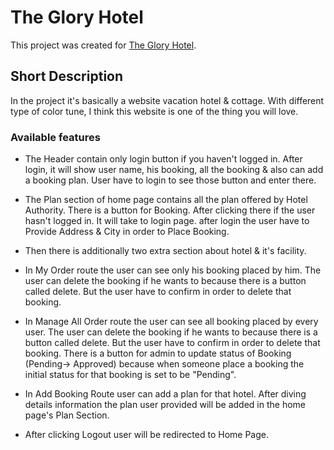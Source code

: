 # The Glory Hotel

This project was created for [The Glory Hotel](https://the-glory-hotel.web.app/).

## Short Description

In the project it's basically a website vacation hotel & cottage. With different type of color tune, I think this website is one of the thing you will love.

### Available features

- The Header contain only login button if you haven't logged in. After login, it will show user name, his booking, all the booking & also can add a booking plan. User have to login to see those button and enter there.

- The Plan section of home page contains all the plan offered by Hotel Authority. There is a button for Booking. After clicking there if the user hasn't logged in. It will take to login page. after login the user have to Provide Address & City in order to Place Booking. 

- Then there is additionally two extra section about hotel & it's facility.

- In My Order route the user can see only his booking placed by him. The user can delete the booking if he wants to because there is a button called delete. But the user have to confirm in order to delete that booking.

- In Manage All Order route the user can see all booking placed by every user. The user can delete the booking if he wants to because there is a button called delete. But the user have to confirm in order to delete that booking. There is a button for admin to update status of Booking (Pending-> Approved) because when someone place a booking the initial status for that booking is set to be "Pending".

- In Add Booking Route user can add a plan for that hotel. After diving details information the plan user provided will be added in the home page's Plan Section.

- After clicking Logout user will be redirected to Home Page.